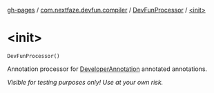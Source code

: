 [gh-pages](../../index.md) / [com.nextfaze.devfun.compiler](../index.md) / [DevFunProcessor](index.md) / [&lt;init&gt;](./-init-.md)

# &lt;init&gt;

`DevFunProcessor()`

Annotation processor for [DeveloperAnnotation](../../com.nextfaze.devfun/-developer-annotation/index.md) annotated annotations.

*Visible for testing purposes only! Use at your own risk.*

